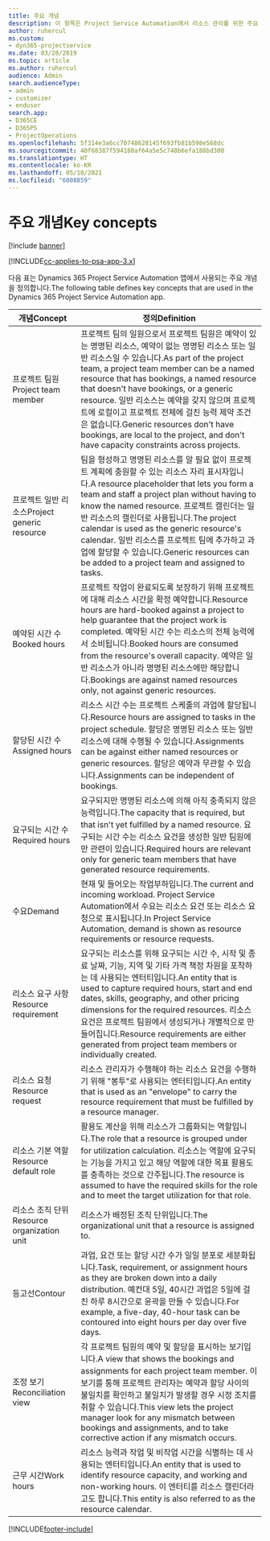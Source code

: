 ```yaml
---
title: 주요 개념
description: 이 항목은 Project Service Automation에서 리소스 관리를 위한 주요 개념에 대한 정보를 제공합니다.
author: ruhercul
ms.custom:
- dyn365-projectservice
ms.date: 03/28/2019
ms.topic: article
ms.author: ruhercul
audience: Admin
search.audienceType:
- admin
- customizer
- enduser
search.app:
- D365CE
- D365PS
- ProjectOperations
ms.openlocfilehash: 5f314e3a6cc70748628145f693fb81b598e568dc
ms.sourcegitcommit: 40f68387f594180af64a5e5c748b6efa188bd300
ms.translationtype: HT
ms.contentlocale: ko-KR
ms.lasthandoff: 05/10/2021
ms.locfileid: "6008859"
---
```

# <a name="key-concepts"></a><span data-ttu-id="4466c-103">주요 개념</span><span class="sxs-lookup"><span data-stu-id="4466c-103">Key concepts</span></span>

[!include [banner](../includes/psa-now-project-operations.md)]

[!INCLUDE[cc-applies-to-psa-app-3.x](../includes/cc-applies-to-psa-app-3x.md)]

<span data-ttu-id="4466c-104">다음 표는 Dynamics 365 Project Service Automation 앱에서 사용되는 주요 개념을 정의합니다.</span><span class="sxs-lookup"><span data-stu-id="4466c-104">The following table defines key concepts that are used in the Dynamics 365 Project Service Automation app.</span></span>

| <span data-ttu-id="4466c-105">개념</span><span class="sxs-lookup"><span data-stu-id="4466c-105">Concept</span></span>                    | <span data-ttu-id="4466c-106">정의</span><span class="sxs-lookup"><span data-stu-id="4466c-106">Definition</span></span> |
|----------------------------|------------|
| <span data-ttu-id="4466c-107">프로젝트 팀원</span><span class="sxs-lookup"><span data-stu-id="4466c-107">Project team member</span></span>        | <span data-ttu-id="4466c-108">프로젝트 팀의 일원으로서 프로젝트 팀원은 예약이 있는 명명된 리소스, 예약이 없는 명명된 리소스 또는 일반 리소스일 수 있습니다.</span><span class="sxs-lookup"><span data-stu-id="4466c-108">As part of the project team, a project team member can be a named resource that has bookings, a named resource that doesn't have bookings, or a generic resource.</span></span> <span data-ttu-id="4466c-109">일반 리소스는 예약을 갖지 않으며 프로젝트에 로컬이고 프로젝트 전체에 걸친 능력 제약 조건은 없습니다.</span><span class="sxs-lookup"><span data-stu-id="4466c-109">Generic resources don't have bookings, are local to the project, and don't have capacity constraints across projects.</span></span> |
| <span data-ttu-id="4466c-110">프로젝트 일반 리소스</span><span class="sxs-lookup"><span data-stu-id="4466c-110">Project generic resource</span></span>   | <span data-ttu-id="4466c-111">팀을 형성하고 명명된 리소스를 알 필요 없이 프로젝트 계획에 충원할 수 있는 리소스 자리 표시자입니다.</span><span class="sxs-lookup"><span data-stu-id="4466c-111">A resource placeholder that lets you form a team and staff a project plan without having to know the named resource.</span></span> <span data-ttu-id="4466c-112">프로젝트 캘린더는 일반 리소스의 캘린더로 사용됩니다.</span><span class="sxs-lookup"><span data-stu-id="4466c-112">The project calendar is used as the generic resource's calendar.</span></span> <span data-ttu-id="4466c-113">일반 리소스를 프로젝트 팀에 추가하고 과업에 할당할 수 있습니다.</span><span class="sxs-lookup"><span data-stu-id="4466c-113">Generic resources can be added to a project team and assigned to tasks.</span></span> |
| <span data-ttu-id="4466c-114">예약된 시간 수</span><span class="sxs-lookup"><span data-stu-id="4466c-114">Booked hours</span></span>               | <span data-ttu-id="4466c-115">프로젝트 작업이 완료되도록 보장하기 위해 프로젝트에 대해 리소스 시간을 확정 예약합니다.</span><span class="sxs-lookup"><span data-stu-id="4466c-115">Resource hours are hard-booked against a project to help guarantee that the project work is completed.</span></span> <span data-ttu-id="4466c-116">예약된 시간 수는 리소스의 전체 능력에서 소비됩니다.</span><span class="sxs-lookup"><span data-stu-id="4466c-116">Booked hours are consumed from the resource's overall capacity.</span></span> <span data-ttu-id="4466c-117">예약은 일반 리소스가 아니라 명명된 리소스에만 해당합니다.</span><span class="sxs-lookup"><span data-stu-id="4466c-117">Bookings are against named resources only, not against generic resources.</span></span> |
| <span data-ttu-id="4466c-118">할당된 시간 수</span><span class="sxs-lookup"><span data-stu-id="4466c-118">Assigned hours</span></span>             | <span data-ttu-id="4466c-119">리소스 시간 수는 프로젝트 스케줄의 과업에 할당됩니다.</span><span class="sxs-lookup"><span data-stu-id="4466c-119">Resource hours are assigned to tasks in the project schedule.</span></span> <span data-ttu-id="4466c-120">할당은 명명된 리소스 또는 일반 리소스에 대해 수행될 수 있습니다.</span><span class="sxs-lookup"><span data-stu-id="4466c-120">Assignments can be against either named resources or generic resources.</span></span> <span data-ttu-id="4466c-121">할당은 예약과 무관할 수 있습니다.</span><span class="sxs-lookup"><span data-stu-id="4466c-121">Assignments can be independent of bookings.</span></span> |
| <span data-ttu-id="4466c-122">요구되는 시간 수</span><span class="sxs-lookup"><span data-stu-id="4466c-122">Required hours</span></span>             | <span data-ttu-id="4466c-123">요구되지만 명명된 리소스에 의해 아직 충족되지 않은 능력입니다.</span><span class="sxs-lookup"><span data-stu-id="4466c-123">The capacity that is required, but that isn't yet fulfilled by a named resource.</span></span> <span data-ttu-id="4466c-124">요구되는 시간 수는 리소스 요건을 생성한 일반 팀원에만 관련이 있습니다.</span><span class="sxs-lookup"><span data-stu-id="4466c-124">Required hours are relevant only for generic team members that have generated resource requirements.</span></span> |
| <span data-ttu-id="4466c-125">수요</span><span class="sxs-lookup"><span data-stu-id="4466c-125">Demand</span></span>                     | <span data-ttu-id="4466c-126">현재 및 들어오는 작업부하입니다.</span><span class="sxs-lookup"><span data-stu-id="4466c-126">The current and incoming workload.</span></span> <span data-ttu-id="4466c-127">Project Service Automation에서 수요는 리소스 요건 또는 리소스 요청으로 표시됩니다.</span><span class="sxs-lookup"><span data-stu-id="4466c-127">In Project Service Automation, demand is shown as resource requirements or resource requests.</span></span> |
| <span data-ttu-id="4466c-128">리소스 요구 사항</span><span class="sxs-lookup"><span data-stu-id="4466c-128">Resource requirement</span></span>       | <span data-ttu-id="4466c-129">요구되는 리소스를 위해 요구되는 시간 수, 시작 및 종료 날짜, 기능, 지역 및 기타 가격 책정 차원을 포착하는 데 사용되는 엔터티입니다.</span><span class="sxs-lookup"><span data-stu-id="4466c-129">An entity that is used to capture required hours, start and end dates, skills, geography, and other pricing dimensions for the required resources.</span></span> <span data-ttu-id="4466c-130">리소스 요건은 프로젝트 팀원에서 생성되거나 개별적으로 만들어집니다.</span><span class="sxs-lookup"><span data-stu-id="4466c-130">Resource requirements are either generated from project team members or individually created.</span></span> |
| <span data-ttu-id="4466c-131">리소스 요청</span><span class="sxs-lookup"><span data-stu-id="4466c-131">Resource request</span></span>           | <span data-ttu-id="4466c-132">리소스 관리자가 수행해야 하는 리소스 요건을 수행하기 위해 "봉투"로 사용되는 엔터티입니다.</span><span class="sxs-lookup"><span data-stu-id="4466c-132">An entity that is used as an "envelope" to carry the resource requirement that must be fulfilled by a resource manager.</span></span> |
| <span data-ttu-id="4466c-133">리소스 기본 역할</span><span class="sxs-lookup"><span data-stu-id="4466c-133">Resource default role</span></span>      | <span data-ttu-id="4466c-134">활용도 계산을 위해 리소스가 그룹화되는 역할입니다.</span><span class="sxs-lookup"><span data-stu-id="4466c-134">The role that a resource is grouped under for utilization calculation.</span></span> <span data-ttu-id="4466c-135">리소스는 역할에 요구되는 기능을 가지고 있고 해당 역할에 대한 목표 활용도를 충족하는 것으로 간주됩니다.</span><span class="sxs-lookup"><span data-stu-id="4466c-135">The resource is assumed to have the required skills for the role and to meet the target utilization for that role.</span></span> |
| <span data-ttu-id="4466c-136">리소스 조직 단위</span><span class="sxs-lookup"><span data-stu-id="4466c-136">Resource organization unit</span></span> | <span data-ttu-id="4466c-137">리소스가 배정된 조직 단위입니다.</span><span class="sxs-lookup"><span data-stu-id="4466c-137">The organizational unit that a resource is assigned to.</span></span> |
| <span data-ttu-id="4466c-138">등고선</span><span class="sxs-lookup"><span data-stu-id="4466c-138">Contour</span></span>                    | <span data-ttu-id="4466c-139">과업, 요건 또는 할당 시간 수가 일일 분포로 세분화됩니다.</span><span class="sxs-lookup"><span data-stu-id="4466c-139">Task, requirement, or assignment hours as they are broken down into a daily distribution.</span></span> <span data-ttu-id="4466c-140">예컨대 5일, 40시간 과업은 5일에 걸친 하루 8시간으로 윤곽을 만들 수 있습니다.</span><span class="sxs-lookup"><span data-stu-id="4466c-140">For example, a five-day, 40-hour task can be contoured into eight hours per day over five days.</span></span> |
| <span data-ttu-id="4466c-141">조정 보기</span><span class="sxs-lookup"><span data-stu-id="4466c-141">Reconciliation view</span></span>        | <span data-ttu-id="4466c-142">각 프로젝트 팀원의 예약 및 할당을 표시하는 보기입니다.</span><span class="sxs-lookup"><span data-stu-id="4466c-142">A view that shows the bookings and assignments for each project team member.</span></span> <span data-ttu-id="4466c-143">이 보기를 통해 프로젝트 관리자는 예약과 할당 사이의 불일치를 확인하고 불일치가 발생할 경우 시정 조치를 취할 수 있습니다.</span><span class="sxs-lookup"><span data-stu-id="4466c-143">This view lets the project manager look for any mismatch between bookings and assignments, and to take corrective action if any mismatch occurs.</span></span> |
| <span data-ttu-id="4466c-144">근무 시간</span><span class="sxs-lookup"><span data-stu-id="4466c-144">Work hours</span></span>                 | <span data-ttu-id="4466c-145">리소스 능력과 작업 및 비작업 시간을 식별하는 데 사용되는 엔터티입니다.</span><span class="sxs-lookup"><span data-stu-id="4466c-145">An entity that is used to identify resource capacity, and working and non-working hours.</span></span> <span data-ttu-id="4466c-146">이 엔터티를 리소스 캘린더라고도 합니다.</span><span class="sxs-lookup"><span data-stu-id="4466c-146">This entity is also referred to as the resource calendar.</span></span> |


[!INCLUDE[footer-include](../includes/footer-banner.md)]